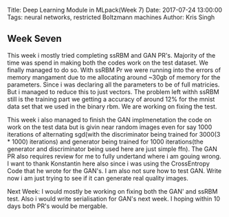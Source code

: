 Title: Deep Learning Module in MLpack(Week 7)
Date: 2017-07-24 13:00:00
Tags: neural networks, restricted Boltzmann machines
Author: Kris Singh

## Week Seven

This week i mostly tried completing ssRBM and GAN PR's.
Majority of the time was spend in making both the codes
work on the test dataset. We finally managed to do so.
With ssRBM Pr we were running into the errors of memory 
mangament due to me allocating around ~30gb of memory 
for the parameters. Since i was declaring all the parameters to 
be of full matricies. But i managed to reduce this to just vectors.
The problem left withh ssRBM still is the training part we 
getting a accuracy of around 12% for the mnist data set that we used
in the binary rbm. We are working on fixing the test.

This week i also managed to finish the GAN implmenetation the code
on work on the test data but is givin near random images even for 
say 1000 iterations of alternating sgd(with the discriminator being
trained for 3000(3 * 1000) iterations) and generator being trained 
for 1000 iterations(the generator and discriminator being used here
are just simple ffn). The GAN PR also requires review for me to fully
undertand where i am gouing wrong. I want to thank Konstantin here 
also since i was using the CrossEntropy Code that he wrote for the
GAN's. I am also not sure how to test GAN. Write now i am just trying
to see if it can generate real quality images.

Next Week:
I would mostly be working on fixing both the GAN' and ssRBM test.
Also i would write serialisation for GAN's next week. I hoping 
within 10 days both PR's would be mergable.

